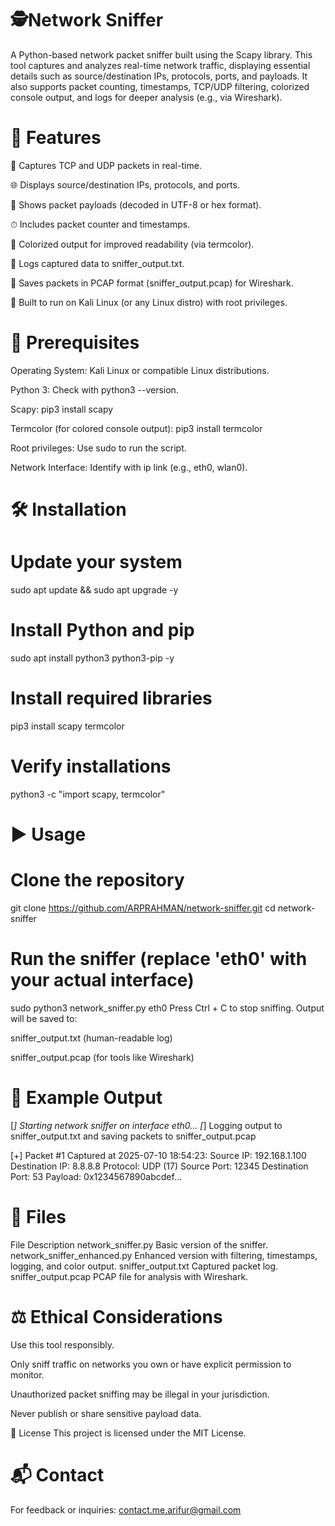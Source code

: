 # 🕵️Network Sniffer

A Python-based network packet sniffer built using the Scapy library. This tool captures and analyzes real-time network traffic, displaying essential details such as source/destination IPs, protocols, ports, and payloads. It also supports packet counting, timestamps, TCP/UDP filtering, colorized console output, and logs for deeper analysis (e.g., via Wireshark).

# 🚀 Features

📡 Captures TCP and UDP packets in real-time.

🌐 Displays source/destination IPs, protocols, and ports.

🧾 Shows packet payloads (decoded in UTF-8 or hex format).

⏱ Includes packet counter and timestamps.

🎨 Colorized output for improved readability (via termcolor).

📝 Logs captured data to sniffer_output.txt.

💾 Saves packets in PCAP format (sniffer_output.pcap) for Wireshark.

🐧 Built to run on Kali Linux (or any Linux distro) with root privileges.

# 🧰 Prerequisites

Operating System: Kali Linux or compatible Linux distributions.

Python 3: Check with python3 --version.

Scapy: pip3 install scapy

Termcolor (for colored console output): pip3 install termcolor

Root privileges: Use sudo to run the script.

Network Interface: Identify with ip link (e.g., eth0, wlan0).

# 🛠 Installation

# Update your system
sudo apt update && sudo apt upgrade -y

# Install Python and pip
sudo apt install python3 python3-pip -y

# Install required libraries
pip3 install scapy termcolor

# Verify installations
python3 -c "import scapy, termcolor"

# ▶️ Usage

# Clone the repository
git clone https://github.com/ARPRAHMAN/network-sniffer.git
cd network-sniffer

# Run the sniffer (replace 'eth0' with your actual interface)
sudo python3 network_sniffer.py eth0
Press Ctrl + C to stop sniffing. Output will be saved to:

sniffer_output.txt (human-readable log)

sniffer_output.pcap (for tools like Wireshark)

# 🧪 Example Output

[*] Starting network sniffer on interface eth0...
[*] Logging output to sniffer_output.txt and saving packets to sniffer_output.pcap

[+] Packet #1 Captured at 2025-07-10 18:54:23:
Source IP: 192.168.1.100
Destination IP: 8.8.8.8
Protocol: UDP (17)
Source Port: 12345
Destination Port: 53
Payload: 0x1234567890abcdef...

# 📁 Files
File	Description
network_sniffer.py	Basic version of the sniffer.
network_sniffer_enhanced.py	Enhanced version with filtering, timestamps, logging, and color output.
sniffer_output.txt	Captured packet log.
sniffer_output.pcap	PCAP file for analysis with Wireshark.

# ⚖️ Ethical Considerations

Use this tool responsibly.

Only sniff traffic on networks you own or have explicit permission to monitor.

Unauthorized packet sniffing may be illegal in your jurisdiction.

Never publish or share sensitive payload data.

📄 License
This project is licensed under the MIT License.



# 📬 Contact
For feedback or inquiries:
contact.me.arifur@gmail.com
